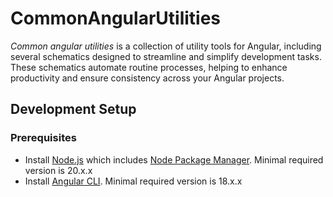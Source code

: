 # CommonAngularUtilities

**Common* angular utilities* is a collection of utility tools for Angular, including several schematics designed to streamline and simplify development tasks. These schematics automate routine processes, helping to enhance productivity and ensure consistency across your Angular projects.

## Development Setup

### Prerequisites

- Install [Node.js](https://nodejs.org/en) which includes [Node Package Manager](https://www.npmjs.com/). Minimal required version is 20.x.x
- Install [Angular CLI](https://github.com/angular/angular-cli). Minimal required version is 18.x.x
